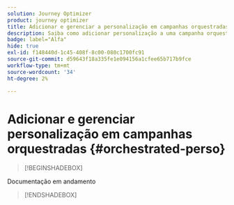 ```yaml
---
solution: Journey Optimizer
product: journey optimizer
title: Adicionar e gerenciar a personalização em campanhas orquestradas com o Journey Optimizer
description: Saiba como adicionar personalização a uma campanha orquestrada com o Adobe Journey Optimizer
badge: label="Alfa"
hide: true
exl-id: f148440d-1c45-408f-8c00-080c1700fc91
source-git-commit: d59643f18a335fe1e094156a1cfee65b717b9fce
workflow-type: tm+mt
source-wordcount: '34'
ht-degree: 2%

---
```


# Adicionar e gerenciar personalização em campanhas orquestradas {#orchestrated-perso}

>[!BEGINSHADEBOX]

Documentação em andamento

>[!ENDSHADEBOX]